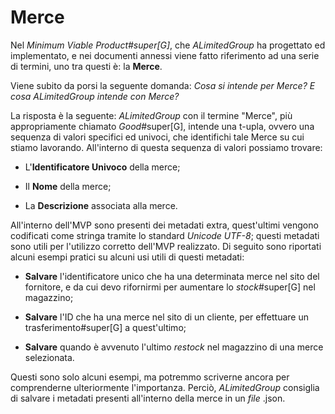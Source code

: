 # Merce <!--raw-typst <merce> -->

Nel _Minimum Viable Product#super[G]_, che _ALimitedGroup_ ha progettato ed implementato, e nei documenti annessi viene fatto riferimento ad una serie di termini, uno tra questi è: la **Merce**.

Viene subito da porsi la seguente domanda:
_Cosa si intende per Merce? E cosa ALimitedGroup intende con Merce?_

La risposta è la seguente: _ALimitedGroup_ con il termine "Merce", più appropriamente chiamato _Good_#super[G], intende una t-upla, ovvero una sequenza di valori specifici ed univoci, che identifichi tale Merce su cui stiamo lavorando.
All'interno di questa sequenza di valori possiamo trovare:

- L'**Identificatore Univoco** della merce;

- Il **Nome** della merce;

- La **Descrizione** associata alla merce.

All'interno dell'MVP sono presenti dei metadati extra, quest'ultimi vengono codificati come stringa tramite lo standard _Unicode UTF-8_; questi metadati sono utili per l'utilizzo corretto dell'MVP realizzato.
Di seguito sono riportati alcuni esempi pratici su alcuni usi utili di questi metadati:

- **Salvare** l'identificatore unico che ha una determinata merce nel sito del fornitore, e da cui devo rifornirmi per aumentare lo _stock_#super[G] nel magazzino;

- **Salvare** l'ID che ha una merce nel sito di un cliente, per effettuare un trasferimento#super[G] a quest'ultimo;

- **Salvare** quando è avvenuto l'ultimo _restock_ nel magazzino di una merce selezionata.

Questi sono solo alcuni esempi, ma potremmo scriverne ancora per comprenderne ulteriormente l'importanza. Perciò, _ALimitedGroup_ consiglia di salvare i metadati presenti all'interno della merce in un _file_ .json.

